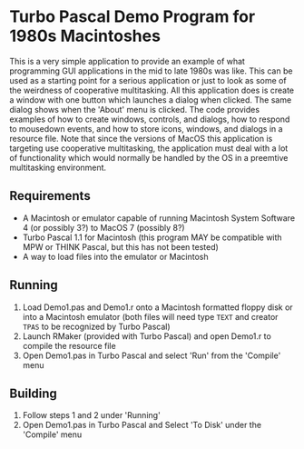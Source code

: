 # Turbo Pascal Demo Program for 1980s Macintoshes

This is a very simple application to provide an example of what programming GUI applications in the mid to late 1980s was like. This can be used as a starting point for a serious application or just to look as some of the weirdness of cooperative multitasking. All this application does is create a window with one button which launches a dialog when clicked. The same dialog shows when the 'About' menu is clicked. The code provides examples of how to create windows, controls, and dialogs, how to respond to mousedown events, and how to store icons, windows, and dialogs in a resource file. Note that since the versions of MacOS this application is targeting use cooperative multitasking, the application must deal with a lot of functionality which would normally be handled by the OS in a preemtive multitasking environment.

## Requirements
* A Macintosh or emulator capable of running Macintosh System Software 4 (or possibly 3?) to MacOS 7 (possibly 8?)
* Turbo Pascal 1.1 for Macintosh (this program MAY be compatible with MPW or THINK Pascal, but this has not been tested)
* A way to load files into the emulator or Macintosh 

## Running
1. Load Demo1.pas and Demo1.r onto a Macintosh formatted floppy disk or into a Macintosh emulator (both files will need type `TEXT` and creator `TPAS` to be recognized by Turbo Pascal)
2. Launch RMaker (provided with Turbo Pascal) and open Demo1.r to compile the resource file
3. Open Demo1.pas in Turbo Pascal and select 'Run' from the 'Compile' menu

## Building
1. Follow steps 1 and 2 under 'Running'
3. Open Demo1.pas in Turbo Pascal and Select 'To Disk' under the 'Compile' menu